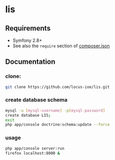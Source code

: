 lis
===

## Requirements

* Symfony 2.8+
* See also the `require` section of [composer.json](composer.json)

## Documentation

### clone:
```bash
git clone https://github.com/locus-ioe/lis.git
```

### create database schema
```bash
mysql -u [mysql-username] -p[mysql-password]
create database LIS;
exit
php app/console doctrine:schema:update --force
```

### usage
```bash
php app/console server:run
firefox localhost:8000 &
```
